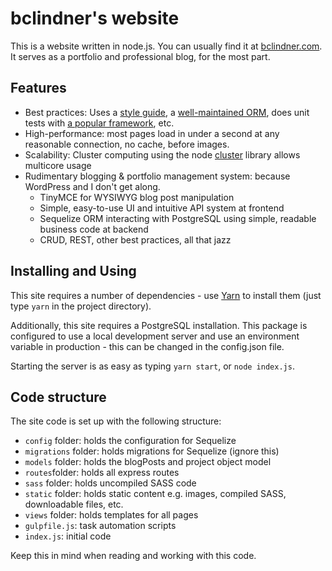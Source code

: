 # bclindner's website

This is a website written in node.js. You can usually find it at [bclindner.com](bclindner.com). It serves as a portfolio and professional blog, for the most part.

## Features

* Best practices: Uses a [style guide](https://standardjs.com/), a [well-maintained ORM](https://www.npmjs.com/package/sequelize), does unit tests with [a popular framework](http://mochajs.org/), etc.
* High-performance: most pages load in under a second at any reasonable connection, no cache, before images.
* Scalability: Cluster computing using the node [cluster](https://nodejs.org/api/cluster.html) library allows multicore usage
* Rudimentary blogging & portfolio management system: because WordPress and I don't get along.
  * TinyMCE for WYSIWYG blog post manipulation
  * Simple, easy-to-use UI and intuitive API system at frontend
  * Sequelize ORM interacting with PostgreSQL using simple, readable business code at backend
  * CRUD, REST, other best practices, all that jazz

## Installing and Using

This site requires a number of dependencies - use [Yarn](https://yarnpkg.com) to install them (just type `yarn` in the project directory).

Additionally, this site requires a PostgreSQL installation. This package is configured to use a local development server and use an environment variable in production - this can be changed in the config.json file.

Starting the server is as easy as typing `yarn start`, or `node index.js`.

## Code structure

The site code is set up with the following structure:

* `config` folder: holds the configuration for Sequelize
* `migrations` folder: holds migrations for Sequelize (ignore this)
* `models` folder: holds the blogPosts and project object model
* `routes`folder: holds all express routes
* `sass` folder: holds uncompiled SASS code
* `static` folder: holds static content e.g. images, compiled SASS, downloadable files, etc.
* `views` folder: holds templates for all pages
* `gulpfile.js`: task automation scripts
* `index.js`: initial code

Keep this in mind when reading and working with this code.
